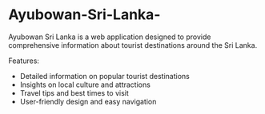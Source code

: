 # Ayubowan-Sri-Lanka-
Ayubowan Sri Lanka  is a web application designed to provide comprehensive information about tourist destinations around the Sri Lanka. 

Features:
- Detailed information on popular tourist destinations
- Insights on local culture and attractions
- Travel tips and best times to visit
- User-friendly design and easy navigation
